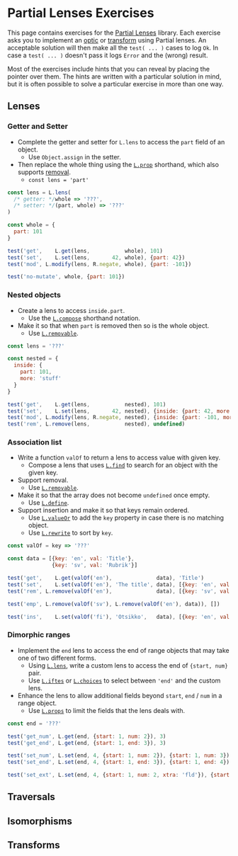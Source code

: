 # Partial Lenses Exercises

This page contains exercises for the [Partial Lenses](/#) library.  Each
exercise asks you to implement an [optic](/#optics) or [transform](/#transforms)
using Partial lenses.  An acceptable solution will then make all the `test(
... )` cases to log `Ok`.  In case a `test( ... )` doesn't pass it logs `Error`
and the (wrong) result.

Most of the exercises include hints that you can reveal by placing the pointer
over them.  The hints are written with a particular solution in mind, but it is
often possible to solve a particular exercise in more than one way.


## Lenses

### Getter and Setter

* Complete the getter and setter for `L.lens` to access the `part` field of an
  object.
  * <span class="hint">Use `Object.assign` in the setter.</span>
* Then replace the whole thing using the [`L.prop`](/#L-prop) shorthand, which
  also supports [removal](/#L-remove).
  * <span class="hint">`const lens = 'part'`</span>

```js
const lens = L.lens(
  /* getter: */whole => '???',
  /* setter: */(part, whole) => '???'
)

const whole = {
  part: 101
}

test('get',    L.get(lens,           whole), 101)
test('set',    L.set(lens,       42, whole), {part: 42})
test('mod', L.modify(lens, R.negate, whole), {part: -101})

test('no-mutate', whole, {part: 101})
```

### Nested objects

* Create a lens to access `inside.part`.
  * <span class="hint">Use the [`L.compose`](/#L-compose) shorthand
    notation.</span>
* Make it so that when `part` is removed then so is the whole object.
  * <span class="hint">Use [`L.removable`](/#L-removable).</span>

```js
const lens = '???'

const nested = {
  inside: {
    part: 101,
    more: 'stuff'
  }
}

test('get',    L.get(lens,           nested), 101)
test('set',    L.set(lens,       42, nested), {inside: {part: 42, more: 'stuff'}})
test('mod', L.modify(lens, R.negate, nested), {inside: {part: -101, more: 'stuff'}})
test('rem', L.remove(lens,           nested), undefined)
```

### Association list

* Write a function `valOf` to return a lens to access value with given key.
  * <span class="hint">Compose a lens that uses [`L.find`](/#L-find) to
    search for an object with the given key.</span>
* Support removal.
  * <span class="hint">Use [`L.removable`](/#L-valueOr).</span>
* Make it so that the array does not become `undefined` once empty.
  * <span class="hint">Use [`L.define`](/#L-define).</span>
* Support insertion and make it so that keys remain ordered.
  * <span class="hint">Use [`L.valueOr`](/#L-valueOr) to add the `key`
    property in case there is no matching object.</span>
  * <span class="hint">Use [`L.rewrite`](/#L-rewrite) to sort by
    `key`.</span>

```js
const valOf = key => '???'

const data = [{key: 'en', val: 'Title'},
              {key: 'sv', val: 'Rubrik'}]

test('get',    L.get(valOf('en'),              data), 'Title')
test('set',    L.set(valOf('en'), 'The title', data), [{key: 'en', val: 'The title'}, {key: 'sv', val: 'Rubrik'}])
test('rem', L.remove(valOf('en'),              data), [{key: 'sv', val: 'Rubrik'}])

test('emp', L.remove(valOf('sv'), L.remove(valOf('en'), data)), [])

test('ins',    L.set(valOf('fi'), 'Otsikko',   data), [{key: 'en', val: 'Title'}, {key: 'fi', val: 'Otsikko'}, {key: 'sv', val: 'Rubrik'}])
```

### Dimorphic ranges

* Implement the `end` lens to access the end of range objects that may take one
  of two different forms.
  * <span class="hint">Using [`L.lens`](/#L-lens), write a custom lens
    to access the end of `{start, num}` pair.</span>
  * <span class="hint">Use [`L.iftes`](/#L-lens) or [`L.choices`](/#L-choices)
    to select between `'end'` and the custom lens.</span>
* Enhance the lens to allow additional fields beyond `start`, `end` / `num` in a
  range object.
  * <span class="hint">Use [`L.props`](/#L-props) to limit the fields that the
    lens deals with.</span>

```js
const end = '???'

test('get_num', L.get(end, {start: 1, num: 2}), 3)
test('get_end', L.get(end, {start: 1, end: 3}), 3)

test('set_num', L.set(end, 4, {start: 1, num: 2}), {start: 1, num: 3})
test('set_end', L.set(end, 4, {start: 1, end: 3}), {start: 1, end: 4})

test('set_ext', L.set(end, 4, {start: 1, num: 2, xtra: 'fld'}), {start: 1, num: 3, xtra: 'field'})
```

<!--
* `L.lazy`
* `L.pick`
* `L.slice`
* `L.matches`
-->

## Traversals

## Isomorphisms

<!--
* `L.indexed` + sorting + filtering
* `L.keyed`
-->

## Transforms
